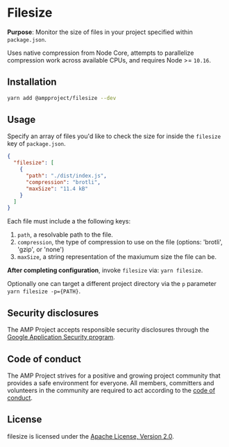 # Filesize

**Purpose**: Monitor the size of files in your project specified within `package.json`.

Uses native compression from Node Core, attempts to parallelize compression work across available CPUs, and requires Node >= `10.16`.

## Installation

```bash
yarn add @ampproject/filesize --dev
```

## Usage

Specify an array of files you'd like to check the size for inside the `filesize` key of `package.json`.

```json
{
  "filesize": [
    {
      "path": "./dist/index.js",
      "compression": "brotli",
      "maxSize": "11.4 kB"
    }
  ]
}
```

Each file must include a the following keys:
1. `path`, a resolvable path to the file.
2. `compression`, the type of compression to use on the file (options: 'brotli', 'gzip', or 'none')
3. `maxSize`, a string representation of the maxiumum size the file can be.

**After completing configuration**, invoke `filesize` via: `yarn filesize`. 

Optionally one can target a different project directory via the `p` parameter `yarn filesize -p={PATH}`.

## Security disclosures

The AMP Project accepts responsible security disclosures through the [Google Application Security program](https://www.google.com/about/appsecurity/).

## Code of conduct

The AMP Project strives for a positive and growing project community that provides a safe environment for everyone.  All members, committers and volunteers in the community are required to act according to the [code of conduct](CODE_OF_CONDUCT.md).

## License

filesize is licensed under the [Apache License, Version 2.0](LICENSE).
